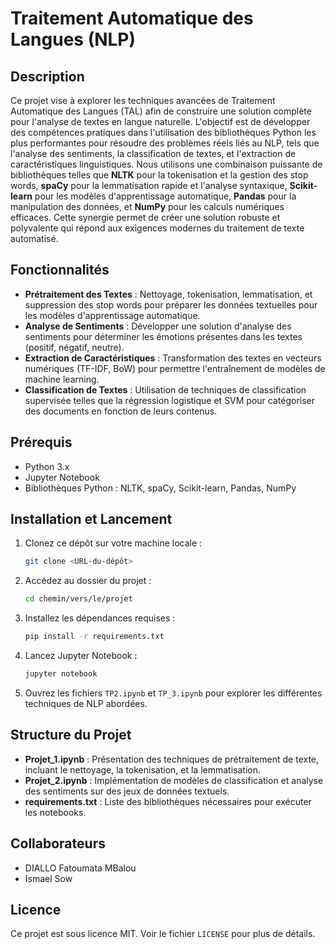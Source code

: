 # Traitement Automatique des Langues (NLP)

## Description

Ce projet vise à explorer les techniques avancées de Traitement Automatique des Langues (TAL) afin de construire une solution complète pour l'analyse de textes en langue naturelle. L'objectif est de développer des compétences pratiques dans l'utilisation des bibliothèques Python les plus performantes pour résoudre des problèmes réels liés au NLP, tels que l'analyse des sentiments, la classification de textes, et l'extraction de caractéristiques linguistiques. Nous utilisons une combinaison puissante de bibliothèques telles que **NLTK** pour la tokenisation et la gestion des stop words, **spaCy** pour la lemmatisation rapide et l'analyse syntaxique, **Scikit-learn** pour les modèles d'apprentissage automatique, **Pandas** pour la manipulation des données, et **NumPy** pour les calculs numériques efficaces. Cette synergie permet de créer une solution robuste et polyvalente qui répond aux exigences modernes du traitement de texte automatisé.

## Fonctionnalités

- **Prétraitement des Textes** : Nettoyage, tokenisation, lemmatisation, et suppression des stop words pour préparer les données textuelles pour les modèles d'apprentissage automatique.
- **Analyse de Sentiments** : Développer une solution d'analyse des sentiments pour déterminer les émotions présentes dans les textes (positif, négatif, neutre).
- **Extraction de Caractéristiques** : Transformation des textes en vecteurs numériques (TF-IDF, BoW) pour permettre l'entraînement de modèles de machine learning.
- **Classification de Textes** : Utilisation de techniques de classification supervisée telles que la régression logistique et SVM pour catégoriser des documents en fonction de leurs contenus.

## Prérequis

- Python 3.x
- Jupyter Notebook
- Bibliothèques Python : NLTK, spaCy, Scikit-learn, Pandas, NumPy

## Installation et Lancement

1. Clonez ce dépôt sur votre machine locale :
   ```sh
   git clone <URL-du-dépôt>
   ```
2. Accédez au dossier du projet :
   ```sh
   cd chemin/vers/le/projet
   ```
3. Installez les dépendances requises :
   ```sh
   pip install -r requirements.txt
   ```
4. Lancez Jupyter Notebook :
   ```sh
   jupyter notebook
   ```
5. Ouvrez les fichiers `TP2.ipynb` et `TP_3.ipynb` pour explorer les différentes techniques de NLP abordées.

## Structure du Projet

- **Projet_1.ipynb** : Présentation des techniques de prétraitement de texte, incluant le nettoyage, la tokenisation, et la lemmatisation.
- **Projet\_2.ipynb** : Implémentation de modèles de classification et analyse des sentiments sur des jeux de données textuels.
- **requirements.txt** : Liste des bibliothèques nécessaires pour exécuter les notebooks.

## Collaborateurs

- DIALLO Fatoumata MBalou
- Ismael Sow

## Licence

Ce projet est sous licence MIT. Voir le fichier `LICENSE` pour plus de détails.